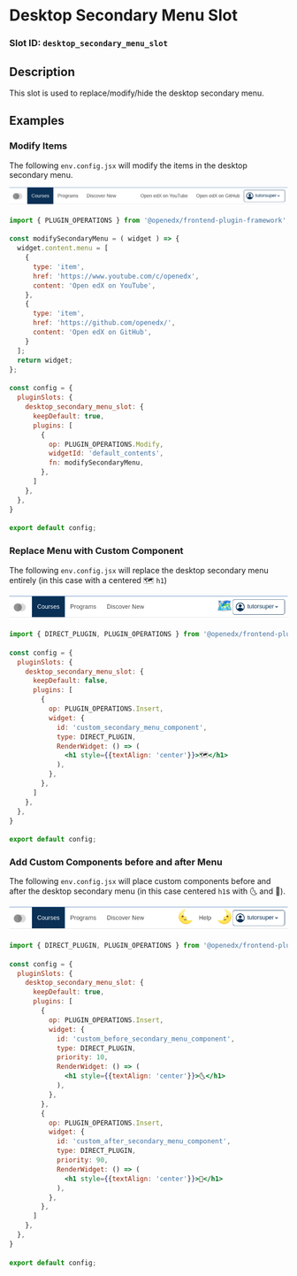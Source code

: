 # Desktop Secondary Menu Slot

### Slot ID: `desktop_secondary_menu_slot`

## Description

This slot is used to replace/modify/hide the desktop secondary menu.

## Examples

### Modify Items

The following `env.config.jsx` will modify the items in the desktop secondary menu.

![Screenshot of modified items](./images/desktop_secondary_menu_modify_items.png)

```jsx
import { PLUGIN_OPERATIONS } from '@openedx/frontend-plugin-framework';

const modifySecondaryMenu = ( widget ) => {
  widget.content.menu = [
    {
      type: 'item',
      href: 'https://www.youtube.com/c/openedx',
      content: 'Open edX on YouTube',
    },
    {
      type: 'item',
      href: 'https://github.com/openedx/',
      content: 'Open edX on GitHub',
    }
  ];
  return widget;
};

const config = {
  pluginSlots: {
    desktop_secondary_menu_slot: {
      keepDefault: true,
      plugins: [
        {
          op: PLUGIN_OPERATIONS.Modify,
          widgetId: 'default_contents',
          fn: modifySecondaryMenu,
        },
      ]
    },
  },
}

export default config;
```

### Replace Menu with Custom Component

The following `env.config.jsx` will replace the desktop secondary menu entirely (in this case with a centered 🗺️ `h1`)

![Screenshot of custom component](./images/desktop_secondary_menu_custom_component.png)

```jsx
import { DIRECT_PLUGIN, PLUGIN_OPERATIONS } from '@openedx/frontend-plugin-framework';

const config = {
  pluginSlots: {
    desktop_secondary_menu_slot: {
      keepDefault: false,
      plugins: [
        {
          op: PLUGIN_OPERATIONS.Insert,
          widget: {
            id: 'custom_secondary_menu_component',
            type: DIRECT_PLUGIN,
            RenderWidget: () => (
              <h1 style={{textAlign: 'center'}}>🗺️</h1>
            ),
          },
        },
      ]
    },
  },
}

export default config;
```

### Add Custom Components before and after Menu

The following `env.config.jsx` will place custom components before and after the desktop secondary menu  (in this case centered `h1`s with 🌜 and 🌛).

![Screenshot of custom components before and after](./images/desktop_secondary_menu_custom_components_before_after.png)

```jsx
import { DIRECT_PLUGIN, PLUGIN_OPERATIONS } from '@openedx/frontend-plugin-framework';

const config = {
  pluginSlots: {
    desktop_secondary_menu_slot: {
      keepDefault: true,
      plugins: [
        {
          op: PLUGIN_OPERATIONS.Insert,
          widget: {
            id: 'custom_before_secondary_menu_component',
            type: DIRECT_PLUGIN,
            priority: 10,
            RenderWidget: () => (
              <h1 style={{textAlign: 'center'}}>🌜</h1>
            ),
          },
        },
        {
          op: PLUGIN_OPERATIONS.Insert,
          widget: {
            id: 'custom_after_secondary_menu_component',
            type: DIRECT_PLUGIN,
            priority: 90,
            RenderWidget: () => (
              <h1 style={{textAlign: 'center'}}>🌛</h1>
            ),
          },
        },
      ]
    },
  },
}

export default config;
```


